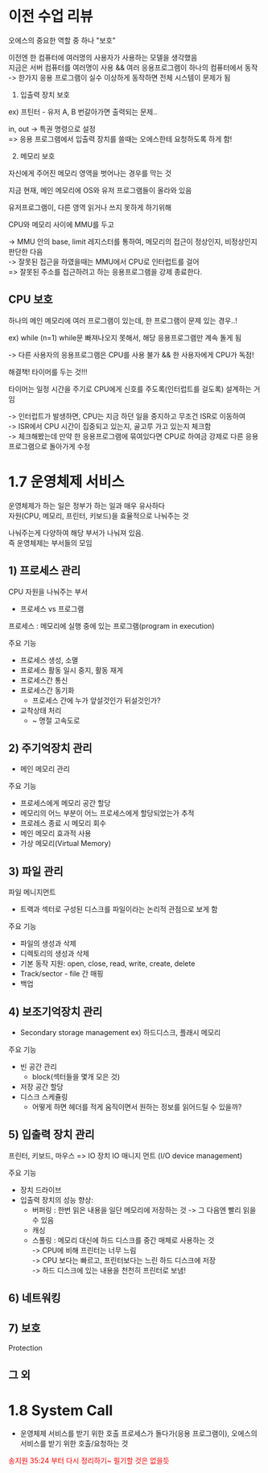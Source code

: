 # 이전 수업 리뷰

오에스의 중요한 역할 중 하나 "보호"

이전엔 한 컴퓨터에 여러명의 사용자가 사용하는 모델을 생각했음   
지금은 서버 컴퓨터를 여러명이 사용 && 여러 응용프로그램이 하나의 컴퓨터에서 동작    
-> 한가지 응용 프로그램이 실수 이상하게 동작하면 전체 시스템이 문제가 됨

1. 입출력 장치 보호

ex) 프틴터 - 유저 A, B 번갈아가면 출력되는 문제..   

in, out -> 특권 명령으로 설정   
=> 응용 프로그램에서 입출력 장치를 쓸때는 오에스한테 요청하도록 하게 함!

2. 메모리 보호

자신에게 주어진 메모리 영역을 벗어나는 경우를 막는 것

지금 현재, 메인 메모리에 OS와 유저 프로그램들이 올라와 있음

유저프로그램이, 다른 영역 읽거나 쓰지 못하게 하기위해

CPU와 메모리 사이에 MMU를 두고

-> MMU 안의 base, limit 레지스터를 통하여, 메모리의 접근이 정상인지, 비정상인지 판단한 다음   
-> 잘못된 접근을 하였을때는 MMU에서 CPU로 인터럽트를 걸어   
=> 잘못된 주소를 접근하려고 하는 응용프로그램을 강제 종료한다.   


## CPU 보호

하나의 메인 메모리에 여러 프로그램이 있는데, 한 프로그램이 문제 있는 경우..!

ex) while (n=1)
while문 빠져나오지 못해서, 해당 응용프로그램만 계속 돌게 됨

-> 다른 사용자의 응용프로그램은 CPU를 사용 불가 && 한 사용자에게 CPU가 독점!

해결책! 타이머를 두는 것!!!

타이머는 일정 시간을 주기로 CPU에게 신호를 주도록(인터럽트를 걸도록) 설계하는 거임

-> 인터럽트가 발생하면, CPU는 지금 하던 일을 중지하고 무조건 ISR로 이동하여   
-> ISR에서 CPU 시간이 집중되고 있는지, 골고루 가고 있는지 체크함   
-> 체크해봤는데 만약 한 응용프로그램에 묶여있다면 CPU로 하여금 강제로 다른 응용 프로그램으로 돌아가게 수정   




# 1.7 운영체제 서비스

운영체제가 하는 일은 정부가 하는 일과 매우 유사하다   
자원(CPU, 메모리, 프린터, 키보드)을 효율적으로 나눠주는 것   

나눠주는게 다양하여 해당 부서가 나눠져 있음.  
즉 운영체제는 부서들의 모임   


## 1) 프로세스 관리
CPU 자원을 나눠주는 부서

- 프로세스 vs 프로그램

프로세스 : 메모리에 실행 중에 있는 프로그램(program in execution)

주요 기능
- 프로세스 생성, 소멸
- 프로세스 활동 일시 중지, 활동 재게
- 프로세스간 통신
- 프로세스간 동기화
	- 프로세스 간에 누가 앞설것인가 뒤설것인가?
- 교착상태 처리
	- ~ 명절 고속도로



## 2) 주기억장치 관리

- 메인 메모리 관리

주요 기능
- 프로세스에게 메모리 공간 할당
- 메모리의 어느 부분이 어느 프로세스에게 할당되었는가 추적
- 프로레스 종료 시 메모리 회수
- 메인 메모리 효과적 사용
- 가상 메모리(Virtual Memory)



## 3) 파일 관리
파일 메니지먼트

- 트랙과 섹터로 구성된 디스크를 파일이라는 논리적 관점으로 보게 함

주요 기능
- 파일의 생성과 삭제
- 디렉토리의 생성과 삭제
- 기본 동작 지원: open, close, read, write, create, delete
- Track/sector - file 간 매핑
- 백업



## 4) 보조기억장치 관리

- Secondary storage management
ex) 하드디스크, 플래시 메모리

주요 기능
- 빈 공간 관리
	- block(섹터들을 몇개 모은 것)
- 저장 공간 할당
- 디스크 스케쥴링
	- 어떻게 하면 헤더를 적게 움직이면서 원하는 정보를 읽어드릴 수 있을까?



## 5) 입출력 장치 관리
프린터, 키보드, 마우스 => IO 장치
IO 매니지 먼트 (I/O device management)

주요 기능
- 장치 드라이브
- 입출력 장치의 성능 향상: 
	- 버퍼링 : 한번 읽은 내용을 일단 메모리에 저장하는 것 -> 그 다음엔 빨리 읽을 수 있음
	- 캐싱
	- 스풀링 : 메모리 대신에 하드 디스크를 중간 매체로 사용하는 것     
		-> CPU에 비해 프린터는 너무 느림   
		-> CPU 보다는 빠르고, 프린터보다는 느린 하드 디스크에 저장   
		-> 하드 디스크에 있는 내용을 천천히 프린터로 보냄!  



## 6) 네트워킹

## 7) 보호
Protection

## 그 외


















# 1.8 System Call

- 운영체제 서비스를 받기 위한 호출
프로세스가 돌다가(응용 프로그램이), 오에스의 서비스를 받기 위한 호출/요청하는 것




<div style="stle:bold; color: red;">송지원 35:24 부터 다시 정리하기~ 필기할 것은 없을듯</div>





